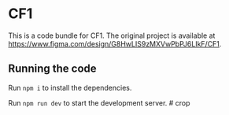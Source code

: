 
  # CF1

  This is a code bundle for CF1. The original project is available at https://www.figma.com/design/G8HwLIS9zMXVwPbPJ6LIkF/CF1.

  ## Running the code

  Run `npm i` to install the dependencies.

  Run `npm run dev` to start the development server.
  #   c r o p  
 